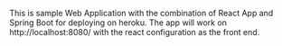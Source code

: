 This is sample Web Application with the combination of React App and Spring Boot for deploying on heroku. 
The app will work on http://localhost:8080/ with the react configuration as the front end.
